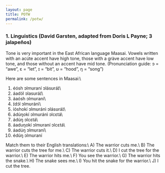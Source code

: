 ```yaml
---
layout: page
title: POTW
permalink: /potw/
---
```

### 1. Linguistics (David Garsten, adapted from Doris L Payne; 3 jalapeños)
Tone is very important in the East African language Maasai. Vowels written with an acúte accent have high tone, those with a gràve accent have low tone, and those without an accent have mid tone. (Pronunciation guide: ɔ = “awe”, ɛ = “let”, ɪ = “bit”, ʊ = “hood”, ŋ = “song”)

Here are some sentences in Maasai:\\
1) éósh ɔlmʊraní ɔlásʊráɪ̀\\
2) áadɔ́l ɔlasʊráɪ́\\
3) áaósh ɔlmʊraní\\
4) ɪ́dɔ́l ɔlmʊránì\\
5) íóshokí ɔlmʊránì ɔlásʊráɪ̀\\
6) ádúŋokí ɔlmʊránì ɔlcɛtá\\
7) ádúŋ ɔlcɛtá\\
8) áaduŋokí ɔlmʊraní ɔlcɛtá\\
9) áadúŋ ɔlmʊraní\\
10) édúŋ ɔlmʊraní

Match them to their English translations:\\
A) The warrior cuts me.\\
B) The warrior cuts the tree for me.\\
C) The warrior cuts it.\\
D) I cut the tree for the warrior.\\
E) The warrior hits me.\\
F) You see the warrior.\\
G) The warrior hits the snake.\\
H) The snake sees me.\\
I) You hit the snake for the warrior.\\
J) I cut the tree.